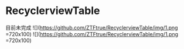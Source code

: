 # RecyclerviewTable
目前未完成
![](https://github.com/ZTFtrue/RecyclerviewTable/img/1.png =720x100)
![](https://github.com/ZTFtrue/RecyclerviewTable/img/1.png =720x100)
